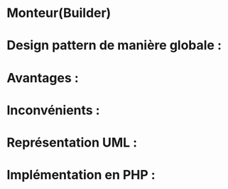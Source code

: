 # Monteur(Builder)

# Design pattern de manière globale :

# Avantages :

# Inconvénients : 

# Représentation UML : 

# Implémentation en PHP :
